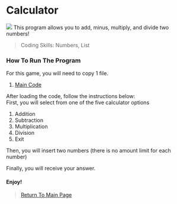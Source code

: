# Calculator
<img src="https://www.elevatedeffect.com/wp-content/uploads/2019/02/Calculator-and-Budget-banner-image.jpg">
This program allows you to add, minus, multiply, and divide two numbers!<br>

> Coding Skills: Numbers, List <br>

### How To Run The Program
For this game, you will need to copy 1 file.<br>
   1. <a href="https://github.com/Theresiap/Personal-Project/blob/master/Calculator/Calculator.md">Main Code</a>

After loading the code, follow the instructions below:<br>
First, you will select from one of the five calculator options
   1. Addition
   2. Subtraction
   3. Multiplication
   4. Division
   5. Exit

Then, you will insert two numbers (there is no amount limit for each number)<br>

Finally, you will receive your answer. <br>

#### Enjoy!
>  <a href="https://theresiap.github.io/Personal-Project/">Return To Main Page</a>
